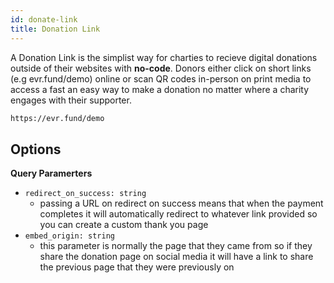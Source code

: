 ```yaml
---
id: donate-link
title: Donation Link
---
```


A Donation Link is the simplist way for charties to recieve digital donations outside of their websites with **no-code**. Donors either click on short links (e.g evr.fund/demo) online or scan QR codes in-person on print media to access a fast an easy way to make a donation no matter where a charity engages with their supporter.

```bash
https://evr.fund/demo
```

## Options

**Query Paramerters**

- `redirect_on_success: string`
  - passing a URL on redirect on success means that when the payment completes it will automatically redirect to whatever link provided so you can create a custom thank you page
- `embed_origin: string`
  - this parameter is normally the page that they came from so if they share the donation page on social media it will have a link to share the previous page that they were previously on
